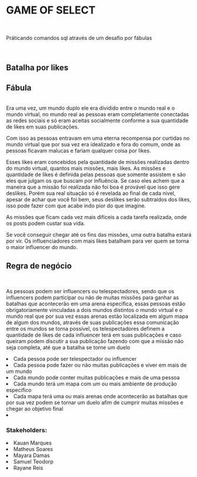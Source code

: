 <h1>GAME OF SELECT </h1> <br>
<p>Práticando comandos sql através de um desafio por fábulas </p><br>

<h2>Batalha por likes</h2>

<h2>Fábula</h2> <br>
Era uma vez, um mundo duplo ele era dividido entre o mundo real e o mundo virtual, no mundo real as pessoas eram completamente conectadas as redes sociais e só eram aceitas socialmente conforme a sua quantidade de likes em suas publicações. 

Com isso as pessoas entravam em uma eterna recompensa por curtidas no mundo virtual que por sua vez era idealizado e fora do comum, onde as pessoas ficavam malucas e fariam qualquer coisa por likes. 

Esses likes eram concebidos pela quantidade de missões realizadas dentro do mundo virtual, quantos mais missões, mais likes. As missões e quantidade de likes é definida pelas pessoas que somente assistem e são eles que julgam os que buscam por influência. Se caso eles achem que a maneira que a missão foi realizada não foi boa é provável que isso gere deslikes. Porém sua real situação só é revelada ao final de cada nivel, apesar de achar que você foi bem, seus deslikes serão subtraídos dos likes, isso pode fazer com que acabe indo pior do que imagine. 

As missões que ficam cada vez mais difíceis a cada tarefa realizada, onde os posts podem custar sua vida.  

Se você conseguir chegar até os fins das missões, uma outra batalha estará por vir. Os influenciadores com mais likes batalham para ver quem se torna o maior influencer do mundo. 

<h2>Regra de negócio</h2> <br>

As pessoas podem ser influencers ou telespectadores, sendo que os influencers podem participar ou não de muitas missões para ganhar as batalhas que acontecerão em uma arena especifica, essas pessoas estão obrigatoriamente vinculadas a dois mundos distintos o mundo virtual e o mundo real que por sua vez essas arenas estão localizada em algum mapa de algum dos mundos, através de suas publicações essa comunicação entre os mundos se torna possível, os telespectadores definem a quantidade de likes de cada influencer terá em suas publicações e caso queiram podem discutir a sua publicação fazendo com que a missão não seja completa, até que a batalha se torne um duelo

<li>Cada pessoa pode ser telespectador ou influencer</li>
<li>Cada pessoa pode fazer ou não muitas publicações e viver em mais de um mundo</li>
<li>Cada mundo pode conter muitas publicações e mais de uma pessoa </li>
<li>Cada mundo terá um mapa com um ou mais ambiente de produção especifico </li>
<li>Cada mapa terá uma ou mais arenas onde acontecerão as batalhas que por sua vez podem se tornar  um duelo afim de cumprir muitas missões e chegar ao objetivo final <li>


<h3>Stakeholders: </h3>

<li>Kauan Marques</li>
<li>Matheus Soares</li>
<li>Mayara Damas</li>
<li>Samuel Teodorp</li>
<li>Rayane Reis </li>

